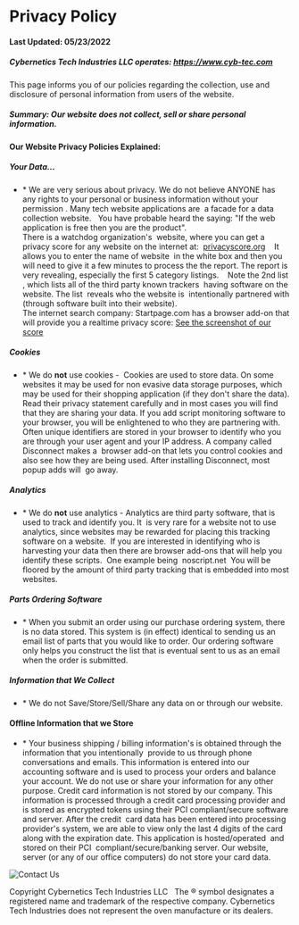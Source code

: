Privacy Policy
==============

#### Last Updated: 05/23/2022  

##### Cybernetics Tech Industries LLC operates: https://www.cyb-tec.com  
  
This page informs you of our policies regarding the collection, use and disclosure of personal information from users of the website.

##### Summary: Our website does not collect, sell or share personal information.

#### Our Website Privacy Policies Explained:

##### Your Data...

* \* We are very serious about privacy. We do not believe ANYONE has any rights to your personal or business information without your permission . Many tech website applications are  a facade for a data collection website.   You have probable heard the saying: "If the web application is free then you are the product".  
    There is a watchdog organization's  website, where you can get a privacy score for any website on the internet at:  [privacyscore.org](https://www.privacyscore.org/)    It allows you to enter the name of website  in the white box and then you will need to give it a few minutes to process the the report. The report is very revealing, especially the first 5 category listings.    Note the 2nd list , which lists all of the third party known trackers  having software on the website. The list  reveals who the website is  intentionally partnered with (through software built into their website).         
    The internet search company: Startpage.com has a browser add-on that will provide you a realtime privacy score: [See the screenshot of our score](https://www.cyb-tec.com/privacy.jpg)

  

##### Cookies

* \* We do **not** use cookies -  Cookies are used to store data. On some websites it may be used for non evasive data storage purposes, which may be used for their shopping application (if they don't share the data). Read their privacy statement carefully and in most cases you will find that they are sharing your data. If you add script monitoring software to your browser, you will be enlightened to who they are partnering with.    Often unique identifiers are stored in your browser to identify who you are through your user agent and your IP address. A company called Disconnect makes a  browser add-on that lets you control cookies and also see how they are being used. After installing Disconnect, most popup adds will  go away.

##### Analytics

* \* We do **not** use analytics - Analytics are third party software, that is used to track and identify you. It  is very rare for a website not to use analytics, since websites may be rewarded for placing this tracking software on a website.  If you are interested in identifying who is harvesting your data then there are browser add-ons that will help you identify these scripts.  One example being  noscript.net  You will be floored by the amount of third party tracking that is embedded into most websites.

##### Parts Ordering Software

* \* When you submit an order using our purchase ordering system, there is no data stored. This system is (in effect) identical to sending us an email list of parts that you would like to order. Our ordering software only helps you construct the list that is eventual sent to us as an email when the order is submitted.

##### Information that We Collect

* \* We do not Save/Store/Sell/Share any data on or through our website.

  

#### Offline Information that we Store

* \* Your business shipping / billing information's is obtained through the information that you intentionally  provide to us through phone conversations and emails. This information is entered into our accounting software and is used to process your orders and balance your account. We do not use or share your information for any other purpose. Credit card information is not stored by our company. This information is processed through a credit card processing provider and is stored as encrypted tokens using their PCI compliant/secure software and server. After the credit  card data has been entered into processing provider's system, we are able to view only the last 4 digits of the card along with the expiration date. This application is hosted/operated  and stored on their PCI  compliant/secure/banking server. Our website, server (or any of our office computers) do not store your card data.

![Contact Us](images/contact.png)

Copyright Cybernetics Tech Industries LLC   The ® symbol designates a registered name and trademark of the respective company. Cybernetics Tech Industries does not represent the oven manufacture or its dealers.